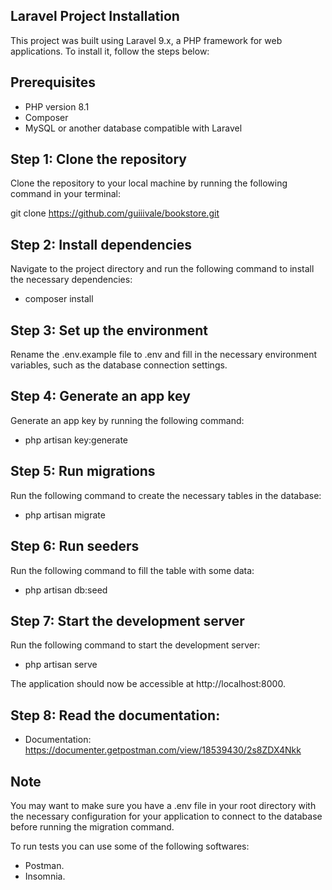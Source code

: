 ## Laravel Project Installation
This project was built using Laravel 9.x, a PHP framework for web applications. To install it, follow the steps below:

## Prerequisites
- PHP version 8.1 
- Composer
- MySQL or another database compatible with Laravel

## Step 1: Clone the repository
Clone the repository to your local machine by running the following command in your terminal:

git clone https://github.com/guiiivale/bookstore.git

## Step 2: Install dependencies
Navigate to the project directory and run the following command to install the necessary dependencies:

- composer install

## Step 3: Set up the environment
Rename the .env.example file to .env and fill in the necessary environment variables, such as the database connection settings.

## Step 4: Generate an app key
Generate an app key by running the following command:

- php artisan key:generate

## Step 5: Run migrations
Run the following command to create the necessary tables in the database:

- php artisan migrate

## Step 6: Run seeders
Run the following command to fill the table with some data:
- php artisan db:seed

## Step 7: Start the development server
Run the following command to start the development server:

- php artisan serve

The application should now be accessible at http://localhost:8000.

## Step 8: Read the documentation:

 - Documentation: https://documenter.getpostman.com/view/18539430/2s8ZDX4Nkk

## Note
You may want to make sure you have a .env file in your root directory with the necessary configuration for your application to connect to the database before running the migration command.

To run tests you can use some of the following softwares:
- Postman.
- Insomnia.
